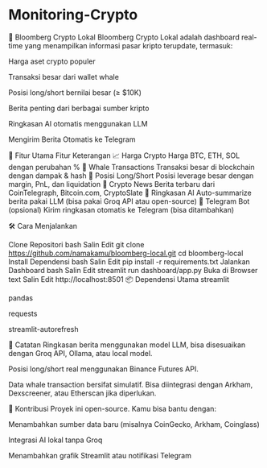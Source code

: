 # Monitoring-Crypto
📰 Bloomberg Crypto Lokal Bloomberg Crypto Lokal adalah dashboard real-time yang menampilkan informasi pasar kripto terupdate, termasuk:

Harga aset crypto populer

Transaksi besar dari wallet whale

Posisi long/short bernilai besar (≥ $10K)

Berita penting dari berbagai sumber kripto

Ringkasan AI otomatis menggunakan LLM

Mengirim Berita Otomatis ke Telegram

🚀 Fitur Utama Fitur Keterangan 📈 Harga Crypto Harga BTC, ETH, SOL dengan perubahan % 🐋 Whale Transactions Transaksi besar di blockchain dengan dampak & hash 📍 Posisi Long/Short Posisi leverage besar dengan margin, PnL, dan liquidation 📰 Crypto News Berita terbaru dari CoinTelegraph, Bitcoin.com, CryptoSlate 🧠 Ringkasan AI Auto-summarize berita pakai LLM (bisa pakai Groq API atau open-source) 💬 Telegram Bot (opsional) Kirim ringkasan otomatis ke Telegram (bisa ditambahkan)

🛠️ Cara Menjalankan

Clone Repositori bash Salin Edit git clone https://github.com/namakamu/bloomberg-local.git cd bloomberg-local
Install Dependensi bash Salin Edit pip install -r requirements.txt
Jalankan Dashboard bash Salin Edit streamlit run dashboard/app.py
Buka di Browser text Salin Edit http://localhost:8501
📦 Dependensi Utama streamlit

pandas

requests

streamlit-autorefresh

📌 Catatan Ringkasan berita menggunakan model LLM, bisa disesuaikan dengan Groq API, Ollama, atau local model.

Posisi long/short real menggunakan Binance Futures API.

Data whale transaction bersifat simulatif. Bisa diintegrasi dengan Arkham, Dexscreener, atau Etherscan jika diperlukan.

🤝 Kontribusi Proyek ini open-source. Kamu bisa bantu dengan:

Menambahkan sumber data baru (misalnya CoinGecko, Arkham, Coinglass)

Integrasi AI lokal tanpa Groq

Menambahkan grafik Streamlit atau notifikasi Telegram
